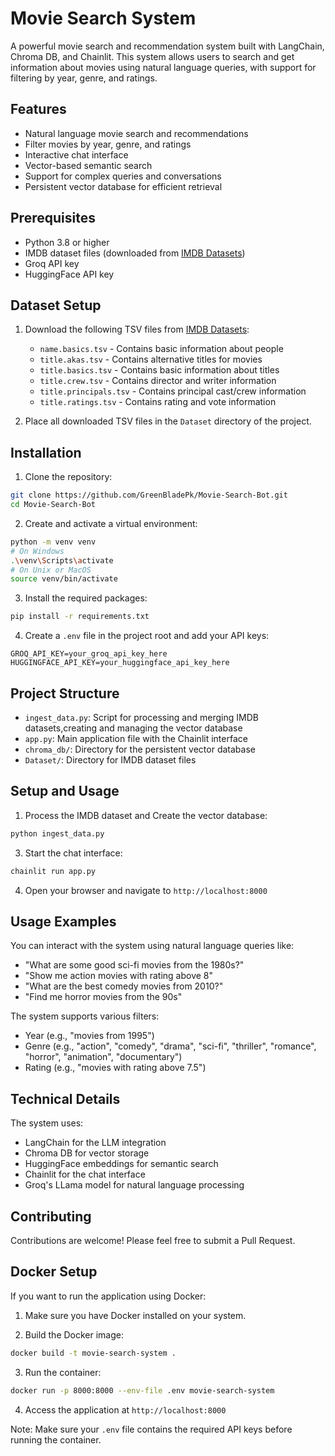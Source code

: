 # Movie Search System

A powerful movie search and recommendation system built with LangChain, Chroma DB, and Chainlit. This system allows users to search and get information about movies using natural language queries, with support for filtering by year, genre, and ratings.

## Features

- Natural language movie search and recommendations
- Filter movies by year, genre, and ratings
- Interactive chat interface
- Vector-based semantic search
- Support for complex queries and conversations
- Persistent vector database for efficient retrieval

## Prerequisites

- Python 3.8 or higher
- IMDB dataset files (downloaded from [IMDB Datasets](https://datasets.imdbws.com/))
- Groq API key
- HuggingFace API key

## Dataset Setup

1. Download the following TSV files from [IMDB Datasets](https://datasets.imdbws.com/):
   - `name.basics.tsv` - Contains basic information about people
   - `title.akas.tsv` - Contains alternative titles for movies
   - `title.basics.tsv` - Contains basic information about titles
   - `title.crew.tsv` - Contains director and writer information
   - `title.principals.tsv` - Contains principal cast/crew information
   - `title.ratings.tsv` - Contains rating and vote information

2. Place all downloaded TSV files in the `Dataset` directory of the project.

## Installation

1. Clone the repository:
```bash
git clone https://github.com/GreenBladePk/Movie-Search-Bot.git
cd Movie-Search-Bot
```

2. Create and activate a virtual environment:
```bash
python -m venv venv
# On Windows
.\venv\Scripts\activate
# On Unix or MacOS
source venv/bin/activate
```

3. Install the required packages:
```bash
pip install -r requirements.txt
```

4. Create a `.env` file in the project root and add your API keys:
```
GROQ_API_KEY=your_groq_api_key_here
HUGGINGFACE_API_KEY=your_huggingface_api_key_here
```

## Project Structure

- `ingest_data.py`: Script for processing and merging IMDB datasets,creating and managing the vector database
- `app.py`: Main application file with the Chainlit interface
- `chroma_db/`: Directory for the persistent vector database
- `Dataset/`: Directory for IMDB dataset files

## Setup and Usage

1. Process the IMDB dataset and Create the vector database:
```bash
python ingest_data.py
```

3. Start the chat interface:
```bash
chainlit run app.py
```

4. Open your browser and navigate to `http://localhost:8000`

## Usage Examples

You can interact with the system using natural language queries like:

- "What are some good sci-fi movies from the 1980s?"
- "Show me action movies with rating above 8"
- "What are the best comedy movies from 2010?"
- "Find me horror movies from the 90s"

The system supports various filters:
- Year (e.g., "movies from 1995")
- Genre (e.g., "action", "comedy", "drama", "sci-fi", "thriller", "romance", "horror", "animation", "documentary")
- Rating (e.g., "movies with rating above 7.5")

## Technical Details

The system uses:
- LangChain for the LLM integration
- Chroma DB for vector storage
- HuggingFace embeddings for semantic search
- Chainlit for the chat interface
- Groq's LLama model for natural language processing

## Contributing

Contributions are welcome! Please feel free to submit a Pull Request.

## Docker Setup

If you want to run the application using Docker:

1. Make sure you have Docker installed on your system.

2. Build the Docker image:
```bash
docker build -t movie-search-system .
```

3. Run the container:
```bash
docker run -p 8000:8000 --env-file .env movie-search-system
```

4. Access the application at `http://localhost:8000`

Note: Make sure your `.env` file contains the required API keys before running the container.


